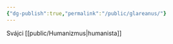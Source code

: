 ```yaml
---
{"dg-publish":true,"permalink":"/public/glareanus/"}
---
```


Svájci [[public/Humanizmus\|humanista]]